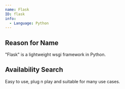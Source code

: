 ```yaml
---
name: Flask
ID: flask
info:
  - Language: Python
---
```


## Reason for Name

"Flask" is a lightweight wsgi framework in Python.

## Availability Search

Easy to use, plug n play and suitable for many use cases.
